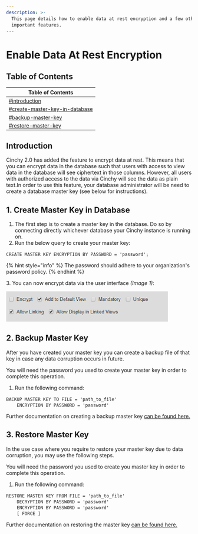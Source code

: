 ```yaml
---
description: >-
  This page details how to enable data at rest encryption and a few other
  important features.
---
```


# Enable Data At Rest Encryption

## Table of Contents

| Table of Contents                                                                                           |
| ----------------------------------------------------------------------------------------------------------- |
| [#introduction](enable-data-at-rest-encryption.md#introduction "mention")                                   |
| [#create-master-key-in-database](enable-data-at-rest-encryption.md#create-master-key-in-database "mention") |
| [#backup-master-key](enable-data-at-rest-encryption.md#backup-master-key "mention")                         |
| [#restore-master-key](enable-data-at-rest-encryption.md#restore-master-key "mention")                       |

## Introduction

Cinchy 2.0 has added the feature to encrypt data at rest. This means that you can encrypt data in the database such that users with access to view data in the database will see ciphertext in those columns. However, all users with authorized access to the data via Cinchy will see the data as plain text.In order to use this feature, your database administrator will be need to create a database master key (see below for instructions).

## 1. Create Master Key in Database <a href="#create-master-key-in-database" id="create-master-key-in-database"></a>

1. The first step is to create a master key in the database. Do so by connecting directly whichever database your Cinchy instance is running on.
2. Run the below query to create your master key:

```
CREATE MASTER KEY ENCRYPTION BY PASSWORD = 'password';
```

{% hint style="info" %}
The password should adhere to your organization's password policy.
{% endhint %}

3\. You can now encrypt data via the user interface _(Image 1)_:

![Image 1:  The Encryption option is now available for column types supported via UI.](<../../.gitbook/assets/image (37).png>)

## 2. Backup Master Key <a href="#backup-master-key" id="backup-master-key"></a>

After you have created your master key you can create a backup file of that key in case any data corruption occurs in future.&#x20;

You will need the password you used to create your master key in order to complete this operation.

1. Run the following command:

```
BACKUP MASTER KEY TO FILE = 'path_to_file'   
    ENCRYPTION BY PASSWORD = 'password' 
```

Further documentation on creating a backup master key [can be found here.](https://docs.microsoft.com/en-us/sql/t-sql/statements/backup-master-key-transact-sql?view=sql-server-2017)

## 3. Restore Master Key <a href="#restore-master-key" id="restore-master-key"></a>

In the use case where you require to restore your master key due to data corruption, you may use the following steps.

You will need the password you used to create you master key in order to complete this operation.

1. Run the following command:

```
RESTORE MASTER KEY FROM FILE = 'path_to_file'   
    DECRYPTION BY PASSWORD = 'password'  
    ENCRYPTION BY PASSWORD = 'password'  
    [ FORCE ] 
```

Further documentation on restoring the master key [can be found here.](https://docs.microsoft.com/en-us/sql/t-sql/statements/restore-master-key-transact-sql?view=sql-server-2017)
